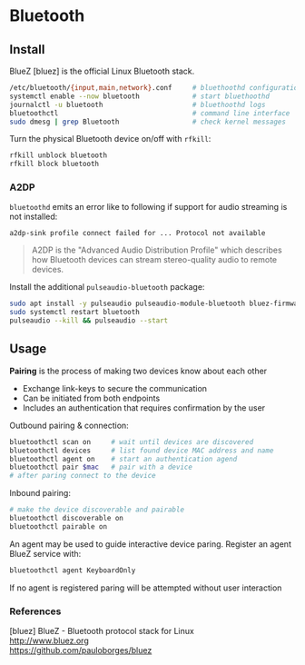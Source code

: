 # Bluetooth

## Install

BlueZ [bluez] is the official Linux Bluetooth stack.

```bash
/etc/bluetooth/{input,main,network}.conf     # bluethoothd configuration
systemctl enable --now bluetooth             # start bluethoothd
journalctl -u bluetooth                      # bluethoothd logs
bluetoothctl                                 # command line interface
sudo dmesg | grep Bluetooth                  # check kernel messages
```

Turn the physical Bluetooth device on/off with `rfkill`:

```bash
rfkill unblock bluetooth
rfkill block bluetooth
```

### A2DP

`bluetoothd` emits an error like to following if support for audio streaming is
not installed:

```
a2dp-sink profile connect failed for ... Protocol not available
```

> A2DP is the "Advanced Audio Distribution Profile" which describes how 
> Bluetooth devices can stream stereo-quality audio to remote devices. 

Install the additional `pulseaudio-bluetooth` package:

```bash
sudo apt install -y pulseaudio pulseaudio-module-bluetooth bluez-firmware
sudo systemctl restart bluetooth
pulseaudio --kill && pulseaudio --start
```

## Usage

**Pairing** is the process of making two devices know about each other

- Exchange link-keys to secure the communication
- Can be initiated from both endpoints
- Includes an authentication that requires confirmation by the user

Outbound pairing & connection:

```bash
bluetoothctl scan on     # wait until devices are discovered
bluetoothctl devices     # list found device MAC address and name
bluetoothctl agent on    # start an authentication agend
bluetoothctl pair $mac   # pair with a device
# after paring connect to the device
```

Inbound pairing:

```bash
# make the device discoverable and pairable
bluetoothctl discoverable on
bluetoothctl pairable on
```

An agent may be used to guide interactive device paring. Register an agent 
BlueZ service with:

```bash
bluetoothctl agent KeyboardOnly
```

If no agent is registered paring will be attempted without user interaction




### References 

[bluez] BlueZ - Bluetooth protocol stack for Linux  
http://www.bluez.org  
https://github.com/pauloborges/bluez
